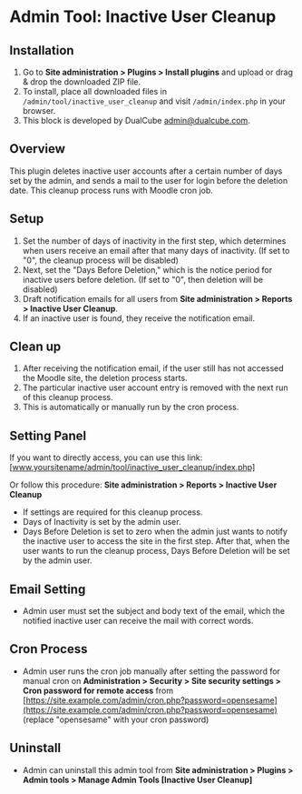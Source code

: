 # Admin Tool: Inactive User Cleanup

## Installation
1. Go to **Site administration > Plugins > Install plugins** and upload or drag & drop the downloaded ZIP file.
2. To install, place all downloaded files in `/admin/tool/inactive_user_cleanup` and visit `/admin/index.php` in your browser.
3. This block is developed by DualCube <admin@dualcube.com>.

## Overview
This plugin deletes inactive user accounts after a certain number of days set by the admin, and sends a mail to the user for login before the deletion date. This cleanup process runs with Moodle cron job.

## Setup
1. Set the number of days of inactivity in the first step, which determines when users receive an email after that many days of inactivity. (If set to "0", the cleanup process will be disabled)
2. Next, set the "Days Before Deletion," which is the notice period for inactive users before deletion. (If set to "0", then deletion will be disabled)
3. Draft notification emails for all users from **Site administration > Reports > Inactive User Cleanup**.
4. If an inactive user is found, they receive the notification email.

## Clean up
1. After receiving the notification email, if the user still has not accessed the Moodle site, the deletion process starts.
2. The particular inactive user account entry is removed with the next run of this cleanup process.
3. This is automatically or manually run by the cron process.

## Setting Panel
If you want to directly access, you can use this link: [www.yoursitename/admin/tool/inactive_user_cleanup/index.php]

Or follow this procedure: **Site administration > Reports > Inactive User Cleanup**
- If settings are required for this cleanup process.
- Days of Inactivity is set by the admin user.
- Days Before Deletion is set to zero when the admin just wants to notify the inactive user to access the site in the first step. After that, when the user wants to run the cleanup process, Days Before Deletion will be set by the admin user.

## Email Setting
- Admin user must set the subject and body text of the email, which the notified inactive user can receive the mail with correct words.

## Cron Process
- Admin user runs the cron job manually after setting the password for manual cron on **Administration > Security > Site security settings > Cron password for remote access** from [https://site.example.com/admin/cron.php?password=opensesame](https://site.example.com/admin/cron.php?password=opensesame) (replace "opensesame" with your cron password)

## Uninstall
- Admin can uninstall this admin tool from **Site administration > Plugins > Admin tools > Manage Admin Tools [Inactive User Cleanup]**
